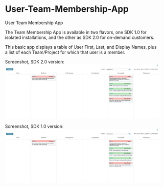 User-Team-Membership-App
========================

User Team Membership App

The Team Membership App is available in two flavors, one SDK 1.0 for isolated installations, and the other as SDK 2.0 for on-demand customers.

This basic app displays a table of User First, Last, and Display Names, plus a list of each Team/Project for which that user is a member.

Screenshot, SDK 2.0 version:
![Alt text](https://github.com/RallyApps/StoryBoard/raw/master/deploy/Screenshot.png)

Screenshot, SDK 1.0 version:
![Alt text](https://github.com/RallyApps/StoryBoard/raw/master/deploy/Screenshot.png)